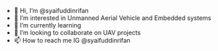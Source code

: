 - 👋 Hi, I’m @syaifuddinrifan
- 👀 I’m interested in Unmanned Aerial Vehicle and Embedded systems
- 🌱 I’m currently learning 
- 💞️ I’m looking to collaborate on UAV projects
- 📫 How to reach me IG @syaifuddinrifan

<!---
syaifuddinrifan/syaifuddinrifan is a ✨ special ✨ repository because its `README.md` (this file) appears on your GitHub profile.
You can click the Preview link to take a look at your changes.
--->
